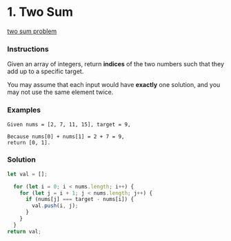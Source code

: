 <div>
  <h1>1. Two Sum</h1>
  <a href="https://leetcode.com/problems/two-sum" target="_blank">two sum problem</a>
</div>

### Instructions
Given an array of integers, return **indices** of the two numbers such that 
they add up to a specific target.

You may assume that each input would have **exactly** one solution,
and you may not use the same element twice.

### Examples
```shell
Given nums = [2, 7, 11, 15], target = 9,

Because nums[0] + nums[1] = 2 + 7 = 9,
return [0, 1].
```

### Solution
```javascript
let val = [];

  for (let i = 0; i < nums.length; i++) {
    for (let j = i + 1; j < nums.length; j++) {
      if (nums[j] === target - nums[i]) {
        val.push(i, j);
      }
    }
  }
return val;
```